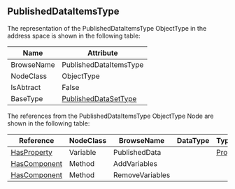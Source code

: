 <!-- objecttype -->
## PublishedDataItemsType
The representation of the PublishedDataItemsType ObjectType in the address space is shown in the following table:  

|Name|Attribute|
|---|---|
|BrowseName|PublishedDataItemsType|
|NodeClass|ObjectType|
|IsAbtract|False|
|BaseType|[PublishedDataSetType](../../../Part14/ObjectTypes/PublishedDataSetType/readme.md)|

The references from the PublishedDataItemsType ObjectType Node are shown in the following table:  

|Reference|NodeClass|BrowseName|DataType|TypeDefinition|ModellingRule|
|---|---|---|---|---|---|
|[HasProperty](../../../Part3/ReferenceTypes/HasProperty/readme.md)|Variable|PublishedData||[PropertyType](../../Part5/VariableTypes/PropertyType/readme.md)|[Mandatory](../../Objects/Mandatory/readme.md)|
|[HasComponent](../../../Part3/ReferenceTypes/HasComponent/readme.md)|Method|AddVariables|||[Optional](../../Objects/Optional/readme.md)|
|[HasComponent](../../../Part3/ReferenceTypes/HasComponent/readme.md)|Method|RemoveVariables|||[Optional](../../Objects/Optional/readme.md)|

